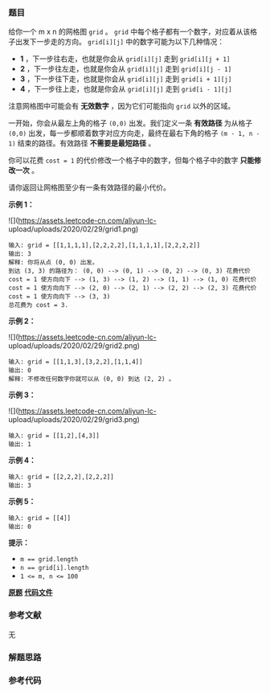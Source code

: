 ### 题目
给你一个 m x n 的网格图 `grid` 。 `grid` 中每个格子都有一个数字，对应着从该格子出发下一步走的方向。 `grid[i][j]`
中的数字可能为以下几种情况：

  * **1**  ，下一步往右走，也就是你会从 `grid[i][j]` 走到 `grid[i][j + 1]`
  * **2**  ，下一步往左走，也就是你会从 `grid[i][j]` 走到 `grid[i][j - 1]`
  * **3**  ，下一步往下走，也就是你会从 `grid[i][j]` 走到 `grid[i + 1][j]`
  * **4**  ，下一步往上走，也就是你会从 `grid[i][j]` 走到 `grid[i - 1][j]`

注意网格图中可能会有  **无效数字**  ，因为它们可能指向 `grid` 以外的区域。

一开始，你会从最左上角的格子 `(0,0)` 出发。我们定义一条  **有效路径**  为从格子 `(0,0)`
出发，每一步都顺着数字对应方向走，最终在最右下角的格子 `(m - 1, n - 1)` 结束的路径。有效路径  **不需要是最短路径**  。

你可以花费 `cost = 1` 的代价修改一个格子中的数字，但每个格子中的数字  **只能修改一次**  。

请你返回让网格图至少有一条有效路径的最小代价。



**示例 1：**

![](https://assets.leetcode-cn.com/aliyun-lc-
upload/uploads/2020/02/29/grid1.png)

    
    
    输入: grid = [[1,1,1,1],[2,2,2,2],[1,1,1,1],[2,2,2,2]]
    输出: 3
    解释: 你将从点 (0, 0) 出发。
    到达 (3, 3) 的路径为： (0, 0) --> (0, 1) --> (0, 2) --> (0, 3) 花费代价 cost = 1 使方向向下 --> (1, 3) --> (1, 2) --> (1, 1) --> (1, 0) 花费代价 cost = 1 使方向向下 --> (2, 0) --> (2, 1) --> (2, 2) --> (2, 3) 花费代价 cost = 1 使方向向下 --> (3, 3)
    总花费为 cost = 3.
    

**示例 2：**

![](https://assets.leetcode-cn.com/aliyun-lc-
upload/uploads/2020/02/29/grid2.png)

    
    
    输入: grid = [[1,1,3],[3,2,2],[1,1,4]]
    输出: 0
    解释: 不修改任何数字你就可以从 (0, 0) 到达 (2, 2) 。
    

**示例 3：**

![](https://assets.leetcode-cn.com/aliyun-lc-
upload/uploads/2020/02/29/grid3.png)

    
    
    输入: grid = [[1,2],[4,3]]
    输出: 1
    

**示例 4：**

    
    
    输入: grid = [[2,2,2],[2,2,2]]
    输出: 3
    

**示例 5：**

    
    
    输入: grid = [[4]]
    输出: 0
    



**提示：**

  * `m == grid.length`
  * `n == grid[i].length`
  * `1 <= m, n <= 100`

 **[原题](https://leetcode-cn.com/problems/minimum-cost-to-make-at-least-one-valid-path-in-a-grid/)**    **[代码文件]()**


### 参考文献
无

### 解题思路




### 参考代码

```go


```




